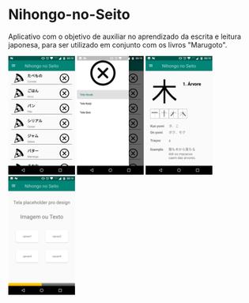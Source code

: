 # Nihongo-no-Seito
Aplicativo com o objetivo de auxiliar no aprendizado da escrita e leitura japonesa, para ser utilizado em conjunto com os livros "Marugoto".

<img src="https://raw.githubusercontent.com/GustavoEliseu/Nihongo-no-Seito/master/REMOVER/Screenshot_20190412-001927.png" width="135" 
height="240">
<img src="https://raw.githubusercontent.com/GustavoEliseu/Nihongo-no-Seito/master/REMOVER/Screenshot_20190412-001932.png" width="135" 
height="240">
<img src="https://raw.githubusercontent.com/GustavoEliseu/Nihongo-no-Seito/master/REMOVER/Screenshot_20190412-001939.png" width="135" 
height="240">
<img src="https://raw.githubusercontent.com/GustavoEliseu/Nihongo-no-Seito/master/REMOVER/Screenshot_20190412-001944.png" width="135" 
height="240">
